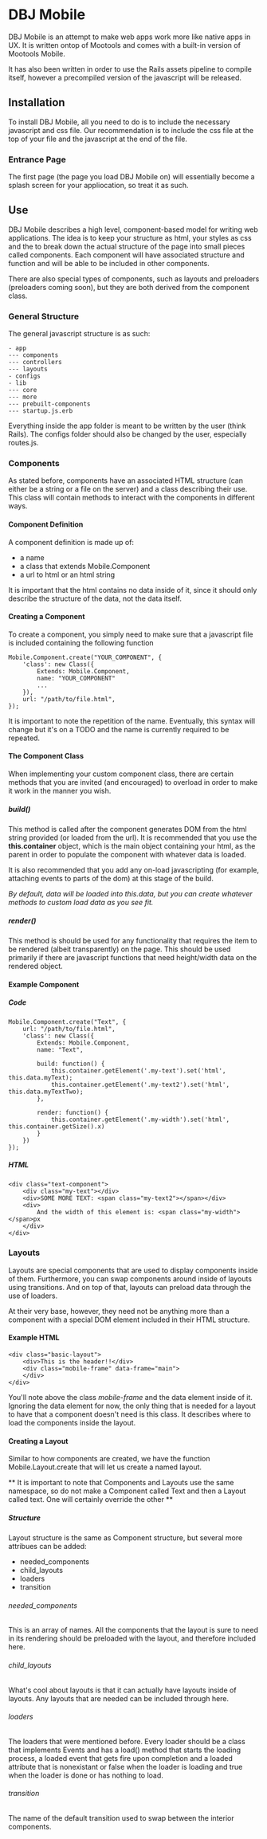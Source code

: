 DBJ Mobile
==========

DBJ Mobile is an attempt to make web apps work more like native apps in UX. It is written ontop of Mootools and comes with a built-in version of Mootools Mobile.

It has also been written in order to use the Rails assets pipeline to compile itself, however a precompiled version of the javascript will be released.

Installation
------------

To install DBJ Mobile, all you need to do is to include the necessary javascript and css file. Our recommendation is to include the css file at the top of your file and the javascript at the end of the file. 

### Entrance Page

The first page (the page you load DBJ Mobile on) will essentially become a splash screen for your appliocation, so treat it as such.


Use
---

DBJ Mobile describes a high level, component-based model for writing web applications. The idea is to keep your structure as html, your styles as css and the to break down the actual structure of the page into small pieces called components. Each component will have associated structure and function and will be able to be included in other components.

There are also special types of components, such as layouts and preloaders (preloaders coming soon), but they are both derived from the component class.

### General Structure

The general javascript structure is as such:

    - app
    --- components
    --- controllers
    --- layouts
    - configs
    - lib
    --- core
    --- more
    --- prebuilt-components
    --- startup.js.erb

Everything inside the app folder is meant to be written by the user (think Rails). The configs folder should also be changed by the user, especially routes.js.

### Components

As stated before, components have an associated HTML structure (can either be a string or a file on the server) and a class describing their use. This class will contain methods to interact with the components in different ways. 

#### Component Definition

A component definition is made up of:
- a name
- a class that extends Mobile.Component
- a url to html or an html string

It is important that the html contains no data inside of it, since it should only describe the structure of the data, not the data itself.

#### Creating a Component

To create a component, you simply need to make sure that a javascript file is included containing the following function

    Mobile.Component.create("YOUR_COMPONENT", {
        'class': new Class({
            Extends: Mobile.Component,
		    name: "YOUR_COMPONENT"
            ...
        }),
        url: "/path/to/file.html",
    });

It is important to note the repetition of the name. Eventually, this syntax will change but it's on a TODO and the name is currently required to be repeated.

#### The Component Class

When implementing your custom component class, there are certain methods that you are invited (and encouraged) to overload in order to make it work in the manner you wish.

##### build()
This method is called after the component generates DOM from the html string provided (or loaded from the url). It is recommended that you use the **this.container** object, which is the main object containing your html, as the parent in order to populate the component with whatever data is loaded. 

It is also recommended that you add any on-load javascripting (for example, attaching events to parts of the dom) at this stage of the build.

*By default, data will be loaded into this.data, but you can create whatever methods to custom load data as you see fit.*

##### render()
This method is should be used for any functionality that requires the item to be rendered (albeit transparently) on the page. This should be used primarily if there are javascript functions that need height/width data on the rendered object.

#### Example Component 

##### Code

    Mobile.Component.create("Text", {
	    url: "/path/to/file.html",
		'class': new Class({
		    Extends: Mobile.Component,
            name: "Text",
		    
			build: function() {
                this.container.getElement('.my-text').set('html', this.data.myText);			
                this.container.getElement('.my-text2').set('html', this.data.myTextTwo);			
			},
			
			render: function() {
			    this.container.getElement('.my-width').set('html', this.container.getSize().x)
			}
		})
	});
	
##### HTML

    <div class="text-component">
	    <div class="my-text"></div>
	    <div>SOME MORE TEXT: <span class="my-text2"></span></div>
	    <div>
	        And the width of this element is: <span class="my-width"></span>px
	    </div>
	</div>

### Layouts

Layouts are special components that are used to display components inside of them. Furthermore, you can swap components around inside of layouts using transitions. And on top of that, layouts can preload data through the use of loaders.

At their very base, however, they need not be anything more than a component with a special DOM element included in their HTML structure.

#### Example HTML

    <div class="basic-layout">
	    <div>This is the header!!</div>
	    <div class="mobile-frame" data-frame="main">
	    </div>
    </div>

You'll note above the class *mobile-frame* and the data element inside of it. Ignoring the data element for now, the only thing that is needed for a layout to have that a component doesn't need is this class. It describes where to load the components inside the layout.

#### Creating a Layout

Similar to how components are created, we have the function Mobile.Layout.create that will let us create a named layout. 

** It is important to note that Components and Layouts use the same namespace, so do not make a Component called Text and then a Layout called text. One will certainly override the other **

##### Structure
Layout structure is the same as Component structure, but several more attribues can be added:

- needed_components
- child_layouts
- loaders
- transition

###### needed_components
This is an array of names. All the components that the layout is sure to need in its rendering should be preloaded with the layout, and therefore included here.

###### child_layouts
What's cool about layouts is that it can actually have layouts inside of layouts. Any layouts that are needed can be included through here.

###### loaders
The loaders that were mentioned before. Every loader should be a class that implements Events and has a load() method that starts the loading process, a loaded event that gets fire upon completion and a loaded attribute that is nonexistant or false when the loader is loading and true when the loader is done or has nothing to load.

###### transition
The name of the default transition used to swap between the interior components.